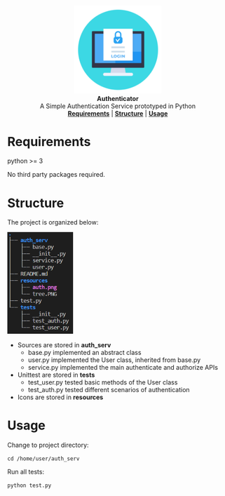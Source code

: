<div align="center">
  <img width="200px", src="resources/auth.png"><br/><b>Authenticator</b>
</div>

<div align="center">
    A Simple Authentication Service prototyped in Python
</div>

<div align="center">
    <a href="#requirements"><b>Requirements</b></a> |
    <a href="#structure"><b>Structure</b></a> |
    <a href="#usage"><b>Usage</b></a> 
</div>

# Requirements

python >= 3  
  
No third party packages required.


# Structure
The project is organized below:  
<div>
    <img width="150px", src="resources/tree.PNG">
</div>  

* Sources are stored in **auth_serv**  
    * base.py implemented an abstract class
    * user.py implemented the User class, inherited from base.py  
    * service.py implemented the main authenticate and authorize APIs
* Unittest are stored in **tests**  
    * test_user.py tested basic methods of the User class
    * test_auth.py tested different scenarios of authentication
* Icons are stored in **resources**  

# Usage 
Change to project directory:  
```shell
cd /home/user/auth_serv
```
Run all tests:
```shell
python test.py
```

